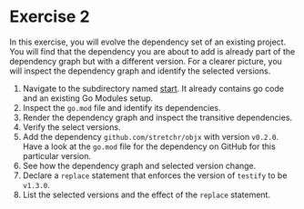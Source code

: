 # Exercise 2

In this exercise, you will evolve the dependency set of an existing project. You will find that the dependency you are about to add is already part of the dependency graph but with a different version. For a clearer picture, you will inspect the dependency graph and identify the selected versions.

1. Navigate to the subdirectory named [start](./start). It already contains go code and an existing Go Modules setup.
2. Inspect the `go.mod` file and identify its dependencies.
3. Render the dependency graph and inspect the transitive dependencies.
4. Verify the select versions.
5. Add the dependency `github.com/stretchr/objx` with version `v0.2.0`. Have a look at the `go.mod` file for the dependency on GitHub for this particular version.
6. See how the dependency graph and selected version change.
7. Declare a `replace` statement that enforces the version of `testify` to be `v1.3.0`.
8. List the selected versions and the effect of the `replace` statement.